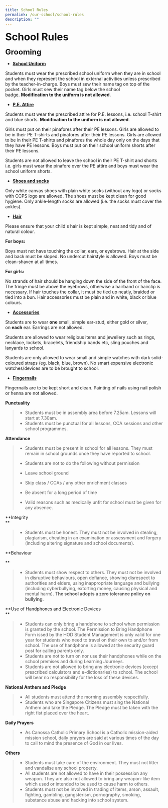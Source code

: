```yaml
---
title: School Rules
permalink: /our-school/school-rules
description: ""
---
```

**<font size=6>School Rules</font>**

**<font size=5>Grooming</font>**

 *   **<u>School Uniform</u>**

  

 Students must wear the prescribed school uniform when they are in school and when they represent the school in external activities unless prescribed by the teacher-in-charge. Boys must sew their name tag on top of the pocket. Girls must sew their name tag below the school badge. **Modification to the uniform is not allowed**.

 *   **<u>P.E. Attire</u>**

  

 Students must wear the prescribed attire for P.E. lessons, i.e. school T-shirt and blue shorts. **Modification to the uniform is not allowed**.


 
Girls must put on their pinafores after their PE lessons. Girls are allowed to be in their PE T-shirts and pinafores after their PE lessons. Girls are allowed to be in their PE T-shirts and pinafores the whole day only on the days that they have PE lessons. Boys must put on their school uniform shorts after their PE lessons.
 
   

Students are not allowed to leave the school in their PE T-shirt and shorts i.e. girls must wear the pinafore over the PE attire and boys must wear the school uniform shorts.

  

 *   **<u>Shoes and socks</u>**

   

Only white canvas shoes with plain white socks (without any logo) or socks with CCPS logo are allowed. The shoes must be kept clean for good hygiene. Only ankle-length socks are allowed (i.e. the socks must cover the ankles).

*   **<u>Hair</u>**

  

Please ensure that your child's hair is kept simple, neat and tidy and of natural colour.

  
**For boys:**

Boys must not have touching the collar, ears, or eyebrows. Hair at the side and back must be sloped. No undercut hairstyle is allowed. Boys must be clean-shaven at all times.

  

**For girls:**

No strands of hair should be hanging down the side of the front of the face. The fringe must be above the eyebrows, otherwise a hairband or hairclip is necessary. If hair touches the collar, it must be tied up neatly, braided or tied into a bun. Hair accessories must be plain and in white, black or blue colours.

  

*   **<u>Accessories</u>**

  

Students are to wear **one** small, simple ear-stud, either gold or silver, on **each** ear. Earrings are not allowed.  
  
Students are allowed to wear religious items and jewellery such as rings, necklace, lockets, bracelets, friendship bands etc, sling pouches and lanyards to school.  
  
Students are only allowed to wear small and simple watches with dark solid-coloured straps (eg. black, blue, brown). No smart expensive electronic watches/devices are to be brought to school.

*   **<u>Fingernails</u>**

  

Fingernails are to be kept short and clean. Painting of nails using nail polish or henna are not allowed.

**Punctuality**

  

> *   Students must be in assembly area before 7.25am. Lessons will start at 7.30am.
> *   Students must be punctual for all lessons, CCA sessions and other school programmes.

  

  

**Attendance**

>   
> 
> *   Students must be present in school for all lessons. They must remain in school grounds once they have reported to school.
> *   Students are not to do the following without permission
> 
> *   Leave school ground
> *   Skip class / CCAs / any other enrichment classes
> *   Be absent for a long period of time
> 
> *   Valid reasons such as medically unfit for school must be given for any absence.

**Integrity  
**  

> *   Students must be honest. They must not be involved in stealing, plagiarism, cheating in an examination or assessment and forgery (including altering signature and school documents).

  

  

**Behaviour  
  
**

> *   Students must show respect to others. They must not be involved in disruptive behaviours, open defiance, showing disrespect to authorities and elders, using inappropriate language and bullying (including cyberbullying, extorting money, causing physical and mental harm). T**he school adopts a zero tolerance policy on bullying**.

  

  

**Use of Handphones and Electronic Devices  
**  

> *   Students can only bring a handphone to school when permission is granted by the school. The Permission to Bring Handphone Form issed by the HOD Student Management is only valid for one year for students who need to travel on their own to and/or from school. The use of handphone is allowed at the security guard post for calling parents only.
> *   Students are not to turn on nor use their handphones while on the school premises and during Learning Journeys.
> *   Students are not allowed to bring any electronic devices (except prescribed calculators and e-dictionaries) to school. The school will bear no responsibility for the loss of these devices.
> 
>   
>   

**National Anthem and Pledge**

>   
> 
> *   All students must attend the morning assembly respectfully.
> *   Students who are Singapore Citizens must sing the National Anthem and take the Pledge. The Pledge must be taken with the right fist placed over the heart.

  

  

**Daily Prayers**

  

>   
> 
> *   As Canossa Catholic Primary School is a Catholic mission-aided mission school, daily prayers are said at various times of the day to call to mind the presence of God in our lives.

  

  

**Others**

>   
> 
> *   Students must take care of the environment. They must not litter and vandalise any school property.
> *   All students are not allowed to have in their possession any weapon. They are also not allowed to bring any weapon-like item which used or intended to be used to cause harm to others.
> *   Students must not be involved in trading of items, arson, assault, fighting, gambling, gangsterism, pornography, smoking, substance abuse and hacking into school system.
